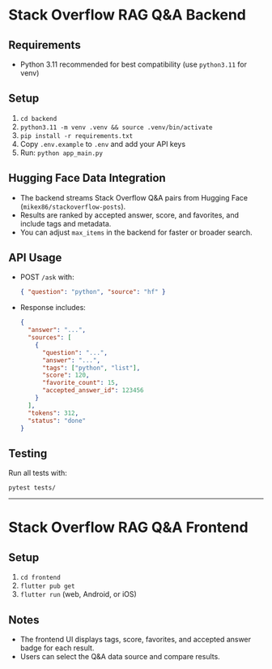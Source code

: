 # Stack Overflow RAG Q&A Backend

## Requirements
- Python 3.11 recommended for best compatibility (use `python3.11` for venv)

## Setup
1. `cd backend`
2. `python3.11 -m venv .venv && source .venv/bin/activate`
3. `pip install -r requirements.txt`
4. Copy `.env.example` to `.env` and add your API keys
5. Run: `python app_main.py`

## Hugging Face Data Integration
- The backend streams Stack Overflow Q&A pairs from Hugging Face (`mikex86/stackoverflow-posts`).
- Results are ranked by accepted answer, score, and favorites, and include tags and metadata.
- You can adjust `max_items` in the backend for faster or broader search.

## API Usage
- POST `/ask` with:
  ```json
  { "question": "python", "source": "hf" }
  ```
- Response includes:
  ```json
  {
    "answer": "...",
    "sources": [
      {
        "question": "...",
        "answer": "...",
        "tags": ["python", "list"],
        "score": 120,
        "favorite_count": 15,
        "accepted_answer_id": 123456
      }
    ],
    "tokens": 312,
    "status": "done"
  }
  ```

## Testing
Run all tests with:
```
pytest tests/
```

---

# Stack Overflow RAG Q&A Frontend

## Setup
1. `cd frontend`
2. `flutter pub get`
3. `flutter run` (web, Android, or iOS)

## Notes
- The frontend UI displays tags, score, favorites, and accepted answer badge for each result.
- Users can select the Q&A data source and compare results.
